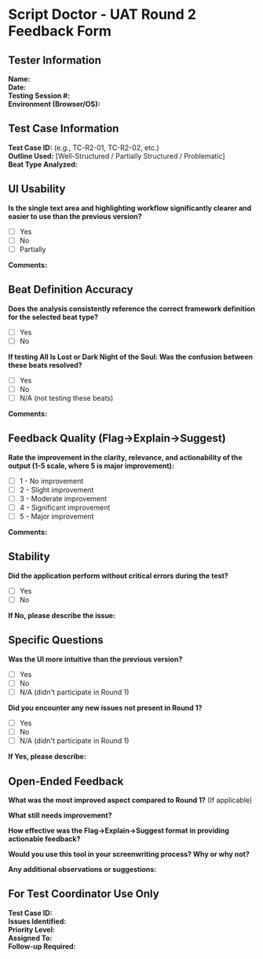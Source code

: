 # Script Doctor - UAT Round 2 Feedback Form

## Tester Information
**Name:**  
**Date:**  
**Testing Session #:**  
**Environment (Browser/OS):**  

## Test Case Information
**Test Case ID:** (e.g., TC-R2-01, TC-R2-02, etc.)  
**Outline Used:** [Well-Structured / Partially Structured / Problematic]  
**Beat Type Analyzed:**  

## UI Usability
**Is the single text area and highlighting workflow significantly clearer and easier to use than the previous version?**  
- [ ] Yes
- [ ] No
- [ ] Partially

**Comments:**  


## Beat Definition Accuracy
**Does the analysis consistently reference the correct framework definition for the selected beat type?**  
- [ ] Yes
- [ ] No

**If testing All Is Lost or Dark Night of the Soul: Was the confusion between these beats resolved?**  
- [ ] Yes
- [ ] No
- [ ] N/A (not testing these beats)

**Comments:**  


## Feedback Quality (Flag->Explain->Suggest)
**Rate the improvement in the clarity, relevance, and actionability of the output (1-5 scale, where 5 is major improvement):**  
- [ ] 1 - No improvement
- [ ] 2 - Slight improvement
- [ ] 3 - Moderate improvement
- [ ] 4 - Significant improvement
- [ ] 5 - Major improvement

**Comments:**  


## Stability
**Did the application perform without critical errors during the test?**  
- [ ] Yes
- [ ] No

**If No, please describe the issue:**  


## Specific Questions
**Was the UI more intuitive than the previous version?**  
- [ ] Yes
- [ ] No
- [ ] N/A (didn't participate in Round 1)

**Did you encounter any new issues not present in Round 1?**  
- [ ] Yes
- [ ] No
- [ ] N/A (didn't participate in Round 1)

**If Yes, please describe:**  


## Open-Ended Feedback

**What was the most improved aspect compared to Round 1?** (If applicable)  


**What still needs improvement?**  


**How effective was the Flag->Explain->Suggest format in providing actionable feedback?**  


**Would you use this tool in your screenwriting process? Why or why not?**  


**Any additional observations or suggestions:**  


## For Test Coordinator Use Only
**Test Case ID:**  
**Issues Identified:**  
**Priority Level:**  
**Assigned To:**  
**Follow-up Required:**  